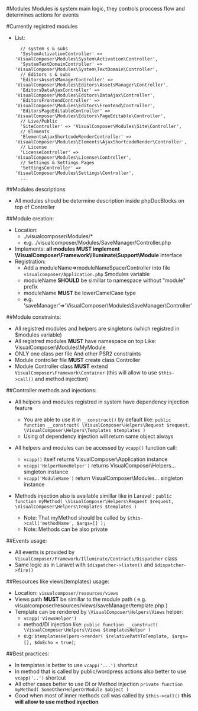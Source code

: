 #Modules
Modules is system main logic, they controls proccess flow and determines actions for events

#Currently registred modules

- List:

	    // system s & subs
	    'SystemActivationController' => 'VisualComposer\Modules\System\Activation\Controller',
	    'SystemTextDomainController' => 'VisualComposer\Modules\System\TextDomain\Controller',
	    // Editors s & subs
	    'EditorsAssetsManagerController' => 'VisualComposer\Modules\Editors\AssetsManager\Controller',
	    'EditorsDataAjaxController' => 'VisualComposer\Modules\Editors\DataAjax\Controller',
	    'EditorsFrontendController' => 'VisualComposer\Modules\Editors\Frontend\Controller',
	    'EditorsPageEditableController' => 'VisualComposer\Modules\Editors\PageEditable\Controller',
	    // Live/Public
	    'SiteController' => 'VisualComposer\Modules\Site\Controller',
	    // Elements
	    'ElementsAjaxShortcodeRenderController' => 'VisualComposer\Modules\Elements\AjaxShortcodeRender\Controller',
	    // License
	    'LicenseController' => 'VisualComposer\Modules\License\Controller',
	    // Settings & Settings Pages
	    'SettingsController' => 'VisualComposer\Modules\Settings\Controller',
	    ...

##Modules descriptions
- All modules should be determine description inside phpDocBlocks on top of Controller


##Module creation:
- Location:
	- ./visualcomposer/Modules/*
	- e.g. ./visualcomposer/Modules/SaveManager/Controller.php
- Implements: __all modules MUST implement \VisualComposer\Framework\Illuminate\Support\Module__ interface
- Registration:
	- Add a moduleName=>moduleNameSpace/Controller into file `visualcomposer/Application.php` $modules variable
	- moduleName __SHOULD__ be simillar to namespace without "module" prefix
	- moduleName __MUST__ be lowerCamelCase type
	- e.g. 'saveManager'=>'VisualComposer\Modules\SaveManager\Controller'

##Module constraints:
- All registred modules and helpers are singletons (which registred in $modules variable)
- All registred modules __MUST__ have namespace on top Like: VisualComposer\Modules\MyModule
- ONLY one class per file And other PSR2 constraints
- Module controller file __MUST__ create class Controller
- Module Controller class __MUST__ extend `VisualComposer\Framework\Container` (this will allow to use `$this->call()` and method injection)

##Controller methods and injections:
- All helpers and modules registred in system have dependency injection feature
	* You are able to use it in `__construct()` by default like: `public function __construct( \VisualComposer\Helpers\Request $request, \VisualComposer\Helpers\Templates $templates )`
	* Using of dependency injection will return same object always
- All helpers and modules can be accessed by `vcapp()` function call:
	* `vcapp()` itself returns VisualComposer\Application instance
	* `vcapp('HelperNameHelper')` returns VisualComposer\Helpers\... singleton instance
	* `vcapp('ModuleName')` return VisualComposer\Modules\... singleton instance
	
- Methods injection also is available simillar like in Laravel : `public function myMethod( \VisualComposer\Helpers\Request $request, \VisualComposer\Helpers\Templates $templates )`
	* Note: That myMethod should be called by `$this->call('methodName', $args=[] );`
	* Note: Methods can be also private

##Events usage:
- All events is provided by `VisualComposer/Framework/Illuminate/Contracts/Dispatcher` class
- Same logic as in Laravel with `$dispatcher->listen()` and `$dispatcher->fire()`

##Resources like views(templates) usage:
- Location: `visualcomposer/resources/views`
- Views path __MUST__ be simillar to the module path ( e.g. visualcomposer/resources/views/saveManager/template.php )
- Template can be rendered by `\VisualComposer\Helpers\Views` helper:
	* `vcapp('ViewsHelper')`
	* method/DI injection like: `public function __construct( \VisualComposer\Helpers\Views $templatesHelper )`
	* e.g: `$templatesHelpers->render( $relativePathToTemplate, $args=[], $doEcho = true)`;
	
##Best practices:
- In templates is better to use `vcapp('...')` shortcut
- In method that is called by public/wordpress actions also better to use `vcapp('..')` shortcut
- All other cases better to use DI or Method injection `private function myMethod( SomeOtherHelperOrModule $object )`
- Good when most of inner methods call was called by `$this->call()` __this will allow to use method injection__

